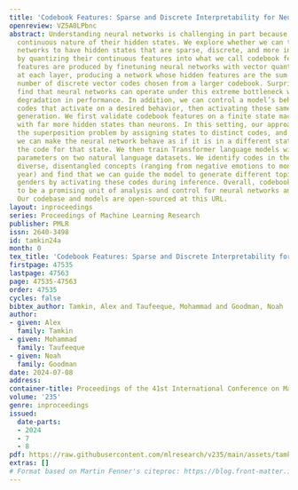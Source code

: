 ```yaml
---
title: 'Codebook Features: Sparse and Discrete Interpretability for Neural Networks'
openreview: VZ5A0LPbnc
abstract: Understanding neural networks is challenging in part because of the dense,
  continuous nature of their hidden states. We explore whether we can train neural
  networks to have hidden states that are sparse, discrete, and more interpretable
  by quantizing their continuous features into what we call codebook features. Codebook
  features are produced by finetuning neural networks with vector quantization bottlenecks
  at each layer, producing a network whose hidden features are the sum of a small
  number of discrete vector codes chosen from a larger codebook. Surprisingly, we
  find that neural networks can operate under this extreme bottleneck with only modest
  degradation in performance. In addition, we can control a model’s behavior by finding
  codes that activate on a desired behavior, then activating those same codes during
  generation. We first validate codebook features on a finite state machine dataset
  with far more hidden states than neurons. In this setting, our approach overcomes
  the superposition problem by assigning states to distinct codes, and we find that
  we can make the neural network behave as if it is in a different state by activating
  the code for that state. We then train Transformer language models with up to 410M
  parameters on two natural language datasets. We identify codes in these models representing
  diverse, disentangled concepts (ranging from negative emotions to months of the
  year) and find that we can guide the model to generate different topics and pronoun
  genders by activating these codes during inference. Overall, codebook features appear
  to be a promising unit of analysis and control for neural networks and interpretability.
  Our codebase and models are open-sourced at this URL.
layout: inproceedings
series: Proceedings of Machine Learning Research
publisher: PMLR
issn: 2640-3498
id: tamkin24a
month: 0
tex_title: 'Codebook Features: Sparse and Discrete Interpretability for Neural Networks'
firstpage: 47535
lastpage: 47563
page: 47535-47563
order: 47535
cycles: false
bibtex_author: Tamkin, Alex and Taufeeque, Mohammad and Goodman, Noah
author:
- given: Alex
  family: Tamkin
- given: Mohammad
  family: Taufeeque
- given: Noah
  family: Goodman
date: 2024-07-08
address:
container-title: Proceedings of the 41st International Conference on Machine Learning
volume: '235'
genre: inproceedings
issued:
  date-parts:
  - 2024
  - 7
  - 8
pdf: https://raw.githubusercontent.com/mlresearch/v235/main/assets/tamkin24a/tamkin24a.pdf
extras: []
# Format based on Martin Fenner's citeproc: https://blog.front-matter.io/posts/citeproc-yaml-for-bibliographies/
---
```

